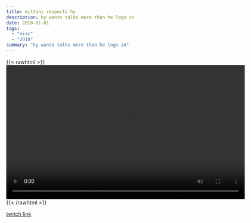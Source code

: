 ```yaml
---
title: mittani respects hy
description: hy wanto talks more than he logs in
date: 2018-01-01
tags:
  - "misc"
  - "2018"
summary: "hy wanto talks more than he logs in"
---
```


{{< rawhtml >}}<video width="640" height="360" controls>
<source src="https://crowdfile.net/snuffed/mittani-respects-hy.mp4" type="video/mp4">
Your browser does not support the video tag.</video>{{< /rawhtml >}}

[twitch link](https://clips.twitch.tv/PlainAbstemiousPterodactylTheTarFu)

